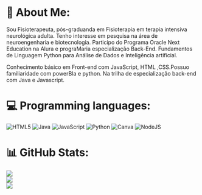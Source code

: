 # 💫 About Me:
Sou Fisioterapeuta, pós-graduanda  em Fisioterapia em terapia intensiva neurológica adulta. Tenho interesse em pesquisa na área de neuroengenharia e biotecnologia.
Participo do Programa Oracle Next Education na Alura e prograMaria especialização Back-End. 
Fundamentos de Linguagem Python para Análise de Dados e Inteligência artificial. 

Conhecimento básico em Front-end com JavaScript, HTML ,CSS.Possuo familiaridade com powerBIa e python.
Na trilha de especialização back-end com Java e Javascript. 


# 💻 Programming languages:
![HTML5](https://img.shields.io/badge/html5-%23E34F26.svg?style=for-the-badge&logo=html5&logoColor=white) ![Java](https://img.shields.io/badge/java-%23ED8B00.svg?style=for-the-badge&logo=openjdk&logoColor=white) ![JavaScript](https://img.shields.io/badge/javascript-%23323330.svg?style=for-the-badge&logo=javascript&logoColor=%23F7DF1E) ![Python](https://img.shields.io/badge/python-3670A0?style=for-the-badge&logo=python&logoColor=ffdd54) ![Canva](https://img.shields.io/badge/Canva-%2300C4CC.svg?style=for-the-badge&logo=Canva&logoColor=white) ![NodeJS](https://img.shields.io/badge/node.js-6DA55F?style=for-the-badge&logo=node.js&logoColor=white)
# 📊 GitHub Stats:
![](https://github-readme-stats.vercel.app/api?username=VSviviane&theme=dark&hide_border=false&include_all_commits=false&count_private=false)<br/>
![](https://github-readme-streak-stats.herokuapp.com/?user=VSviviane&theme=dark&hide_border=false)<br/>
![](https://github-readme-stats.vercel.app/api/top-langs/?username=VSviviane&theme=dark&hide_border=false&include_all_commits=false&count_private=false&layout=compact)


